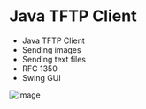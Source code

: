 # Java TFTP Client

- Java TFTP Client
- Sending images
- Sending text files
- RFC 1350
- Swing GUI

![image](https://user-images.githubusercontent.com/31795527/114316770-42099c80-9b05-11eb-9999-27255bbfc66a.png)
